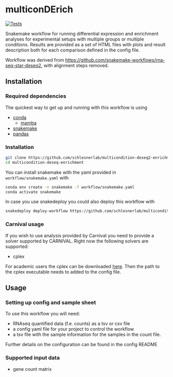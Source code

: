 # multiconDErich

[![Tests](https://github.com/schlesnerlab/multicondition-deseq2-enrichment/actions/workflows/main.yaml/badge.svg)](https://github.com/schlesnerlab/multicondition-deseq2-enrichment/actions/workflows/main.yaml)

Snakemake workflow for running differential expression and enrichment analyses for experimental 
setups with multiple groups or multiple conditions. Results are provided as a set of HTML files
with plots and result description both for each comparison defined in the config file. 

Workflow was derived from https://github.com/snakemake-workflows/rna-seq-star-deseq2, with 
alignment steps removed. 


## Installation

### Required dependencies

The quickest way to get up and running with this workflow is using
- [conda](https://docs.conda.io/projects/conda/en/latest/user-guide/install/linux.html)
	- [mamba](https://github.com/mamba-org/mamba)
- [snakemake](https://snakemake.readthedocs.io/en/stable/)
- [pandas]()

### Installation


```bash
git clone https://github.com/schlesnerlab/multicondition-deseq2-enrichment
cd multicondition-deseq-enrichment
```

You can install snakemake with the yaml provided in `workflow/snakemake.yaml`
with 

```bash
conda env create -n snakemake -f workflow/snakemake.yaml
conda activate snakemake
```

In case you use snakedeploy you could also deploy this workflow with
```bash
snakedeploy deploy-workflow https://github.com/schlesnerlab/multicondition-deseq2-enrichment multicondition-deseq2-enrichment --branch main 
``` 

### Carnival usage 

If you wish to use analysis provided by Carnival you need to provide a solver
supported by CARNIVAL. Right now the following solvers are supported:

- cplex

For academic users the cplex can be downloaded [here](https://www.ibm.com/products/ilog-cplex-optimization-studio). Then the path to the cplex executable needs to 
added to the config file. 

## Usage

### Setting up config and sample sheet

To use this workflow you will need:
- RNAseq quantified data (f.e. counts) as a tsv or csv file
- a config yaml file for your project to control the workflow
- a tsv file with the sample information for the samples in the count file.

Further details on the configuration can be found in the config README


### Supported input data

- gene count matrix
